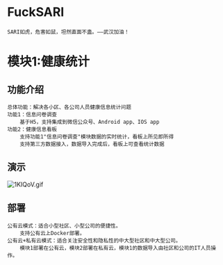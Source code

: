 # FuckSARI
	
	SARI如虎，危害如鼠，坦然直面不蛊。——武汉加油！
	
# 模块1:健康统计
## 功能介绍
	
	总体功能：解决各小区、各公司人员健康信息统计问题
	功能1：信息问卷调查
    	基于H5，支持集成到微信公众号、Android app、IOS app
	功能2：健康信息看板
    	支持功能1"信息问卷调查"模块数据的实时统计，看板上所见即所得
    	支持第三方数据接入，数据导入完成后，看板上可查看统计数据
 
 ## 演示

![1KIQoV.gif](https://s2.ax1x.com/2020/01/28/1KIQoV.gif)

 ## 部署
	
	公有云模式：适合小型社区、小型公司的便捷性。
		支持公有云上Docker部署。
	公有云+私有云模式：适合关注安全性和隐私性的中大型社区和中大型公司。
		模块1部署在公有云，模块2部署在私有云，模块1的数据导入由社区和公司的IT人员操作。
